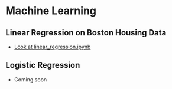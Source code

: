 # Machine Learning
 
## Linear Regression on Boston Housing Data
 - [Look at linear_regression.ipynb](https://github.com/tnleang/machineLearning/blob/master/linear_regression.ipynb)

## Logistic Regression
 - Coming soon

